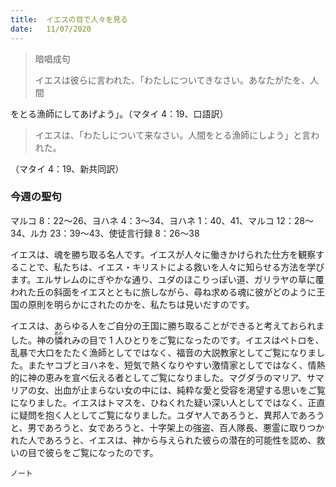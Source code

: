 ```yaml
---
title:  イエスの目で人々を見る
date:   11/07/2020
---
```


> <p>暗唱成句</p>
> イエスは彼らに言われた、「わたしについてきなさい。あなたがたを、人間
をとる漁師にしてあげよう」。（マタイ 4：19、口語訳）

> <p></p>
> イエスは、「わたしについて来なさい。人間をとる漁師にしよう」と言われた。
（マタイ 4：19、新共同訳）

### 今週の聖句
マルコ 8：22～26、ヨハネ 4：3～34、ヨハネ 1：40、41、マルコ 12：28～34、ルカ 23：39～43、使徒言行録 8：26～38

イエスは、魂を勝ち取る名人です。イエスが人々に働きかけられた仕方を観察することで、私たちは、イエス・キリストによる救いを人々に知らせる方法を学びます。エルサレムのにぎやかな通り、ユダのほこりっぽい道、ガリラヤの草に覆われた丘の斜面をイエスとともに旅しながら、尋ね求める魂に彼がどのように王国の原則を明らかにされたのかを、私たちは見いだすのです。

イエスは、あらゆる人をご自分の王国に勝ち取ることができると考えておられました。神の<ruby>憐<rt>あわ</rt></ruby>れみの目で 1 人ひとりをご覧になったのです。イエスはペトロを、乱暴で大口をたたく漁師としてではなく、福音の大説教家としてご覧になりました。またヤコブとヨハネを、短気で熱くなりやすい激情家としてではなく、情熱的に神の恵みを宣べ伝える者としてご覧になりました。マグダラのマリア、サマリアの女、出血が止まらない女の中には、純粋な愛と受容を渇望する思いをご覧になりました。イエスはトマスを、ひねくれた疑い深い人としてではなく、正直に疑問を抱く人としてご覧になりました。ユダヤ人であろうと、異邦人であろうと、男であろうと、女であろうと、十字架上の強盗、百人隊長、悪霊に取りつかれた人であろうと、イエスは、神から与えられた彼らの潜在的可能性を認め、救いの目で彼らをご覧になったのです。

`ノート`
